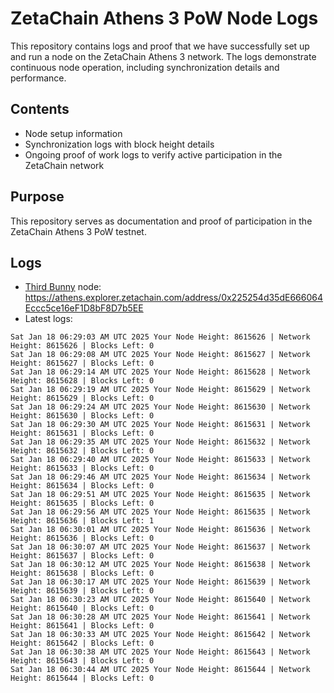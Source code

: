 # ZetaChain Athens 3 PoW Node Logs
This repository contains logs and proof that we have successfully set up and run a node on the ZetaChain Athens 3 network. The logs demonstrate continuous node operation, including synchronization details and performance.

## Contents
- Node setup information
- Synchronization logs with block height details
- Ongoing proof of work logs to verify active participation in the ZetaChain network

## Purpose
This repository serves as documentation and proof of participation in the ZetaChain Athens 3 PoW testnet.

## Logs

- [Third Bunny](https://thirdbunny.xyz/) node: https://athens.explorer.zetachain.com/address/0x225254d35dE666064Eccc5ce16eF1D8bF8D7b5EE
- Latest logs:
```
Sat Jan 18 06:29:03 AM UTC 2025 Your Node Height: 8615626 | Network Height: 8615626 | Blocks Left: 0
Sat Jan 18 06:29:08 AM UTC 2025 Your Node Height: 8615627 | Network Height: 8615627 | Blocks Left: 0
Sat Jan 18 06:29:14 AM UTC 2025 Your Node Height: 8615628 | Network Height: 8615628 | Blocks Left: 0
Sat Jan 18 06:29:19 AM UTC 2025 Your Node Height: 8615629 | Network Height: 8615629 | Blocks Left: 0
Sat Jan 18 06:29:24 AM UTC 2025 Your Node Height: 8615630 | Network Height: 8615630 | Blocks Left: 0
Sat Jan 18 06:29:30 AM UTC 2025 Your Node Height: 8615631 | Network Height: 8615631 | Blocks Left: 0
Sat Jan 18 06:29:35 AM UTC 2025 Your Node Height: 8615632 | Network Height: 8615632 | Blocks Left: 0
Sat Jan 18 06:29:40 AM UTC 2025 Your Node Height: 8615633 | Network Height: 8615633 | Blocks Left: 0
Sat Jan 18 06:29:46 AM UTC 2025 Your Node Height: 8615634 | Network Height: 8615634 | Blocks Left: 0
Sat Jan 18 06:29:51 AM UTC 2025 Your Node Height: 8615635 | Network Height: 8615635 | Blocks Left: 0
Sat Jan 18 06:29:56 AM UTC 2025 Your Node Height: 8615635 | Network Height: 8615636 | Blocks Left: 1
Sat Jan 18 06:30:01 AM UTC 2025 Your Node Height: 8615636 | Network Height: 8615636 | Blocks Left: 0
Sat Jan 18 06:30:07 AM UTC 2025 Your Node Height: 8615637 | Network Height: 8615637 | Blocks Left: 0
Sat Jan 18 06:30:12 AM UTC 2025 Your Node Height: 8615638 | Network Height: 8615638 | Blocks Left: 0
Sat Jan 18 06:30:17 AM UTC 2025 Your Node Height: 8615639 | Network Height: 8615639 | Blocks Left: 0
Sat Jan 18 06:30:23 AM UTC 2025 Your Node Height: 8615640 | Network Height: 8615640 | Blocks Left: 0
Sat Jan 18 06:30:28 AM UTC 2025 Your Node Height: 8615641 | Network Height: 8615641 | Blocks Left: 0
Sat Jan 18 06:30:33 AM UTC 2025 Your Node Height: 8615642 | Network Height: 8615642 | Blocks Left: 0
Sat Jan 18 06:30:38 AM UTC 2025 Your Node Height: 8615643 | Network Height: 8615643 | Blocks Left: 0
Sat Jan 18 06:30:44 AM UTC 2025 Your Node Height: 8615644 | Network Height: 8615644 | Blocks Left: 0
```
